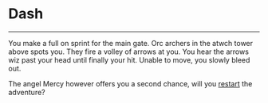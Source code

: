 # Dash 
---
 You make a full on sprint for the main gate. Orc archers in the atwch tower above spots you. They fire a volley of arrows at you. You hear the arrows wiz past your head until finally your hit. Unable to move, you slowly bleed out. 
 
 The angel Mercy however offers you a second chance, will you [restart](class.md) the adventure?